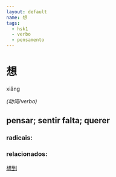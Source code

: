 ```yaml
--- 
layout: default
name: 想 
tags: 
  - hsk1
  - verbo
  - pensamento
--- 
```

# 想 
xiǎng  
 
*(动词/verbo)*  
## pensar; sentir falta; querer 
### radicais: 
### relacionados: 
[想到](/zhengshidu/hsk2/想到)  
